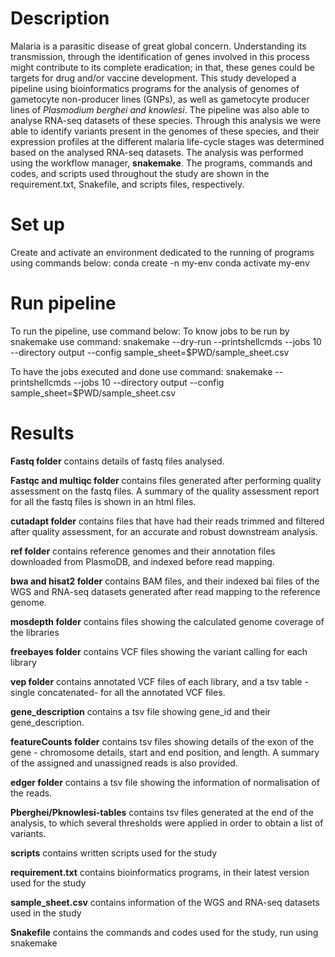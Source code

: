 # Description
Malaria is a parasitic disease of great global concern. Understanding its transmission, through the identification of genes involved in this process might contribute to its complete eradication; in that, these genes could be targets for drug and/or vaccine development. This study developed a pipeline using bioinformatics programs for the analysis of genomes of gametocyte non-producer lines (GNPs), as well as gametocyte producer lines of _Plasmodium berghei and knowlesi_. The pipeline was also able to analyse RNA-seq datasets of these species. Through this analysis we were able to identify variants present in the genomes of these species, and their expression profiles at the different malaria life-cycle stages was determined based on the analysed RNA-seq datasets. The analysis was performed using the workflow manager, **snakemake**. The programs, commands and codes, and scripts used throughout the study are shown in the requirement.txt, Snakefile, and scripts files, respectively.

# Set up
Create and activate an environment dedicated to the running of programs using commands below:
  conda create -n my-env
  conda activate my-env

# Run pipeline
To run the pipeline, use command below:
  To know jobs to be run by snakemake use command:
    snakemake --dry-run --printshellcmds --jobs 10 --directory output --config sample_sheet=$PWD/sample_sheet.csv

  To have the jobs executed and done use command:
    snakemake --printshellcmds --jobs 10 --directory output --config sample_sheet=$PWD/sample_sheet.csv


# Results
**Fastq folder**
  contains details of fastq files analysed.

**Fastqc and multiqc folder**
  contains files generated after performing quality assessment on the fastq files. A summary of the quality assessment report for all the fastq files is shown in an html files.

**cutadapt folder**
  contains files that have had their reads trimmed and filtered after quality assessment, for an accurate and robust downstream analysis.

**ref folder**
  contains reference genomes and their annotation files downloaded from PlasmoDB, and indexed before read mapping.

**bwa and hisat2 folder**
contains BAM files, and their indexed bai files of the WGS and RNA-seq datasets generated after read mapping to the reference genome.

**mosdepth folder**
  contains files showing the calculated genome coverage of the libraries

**freebayes folder**
  contains VCF files showing the variant calling for each library

**vep folder**
  contains annotated VCF files of each library, and a tsv table - single concatenated- for all the annotated VCF files.

**gene_description**
  contains a tsv file showing gene_id and their gene_description.

**featureCounts folder**
  contains tsv files showing details of the exon of the gene - chromosome details, start and end position, and length. A summary of the assigned and unassigned reads is also provided.

**edger folder**
  contains a tsv file showing the information of normalisation of the reads.

**Pberghei/Pknowlesi-tables**
  contains tsv files generated at the end of the analysis, to which several thresholds were applied in order to obtain a list of variants.

**scripts**
  contains written scripts used for the study

**requirement.txt**
  contains bioinformatics programs, in their latest version used for the study

**sample_sheet.csv**
  contains information of the WGS and RNA-seq datasets used in the study

**Snakefile**
  contains the commands and codes used for the study, run using snakemake
